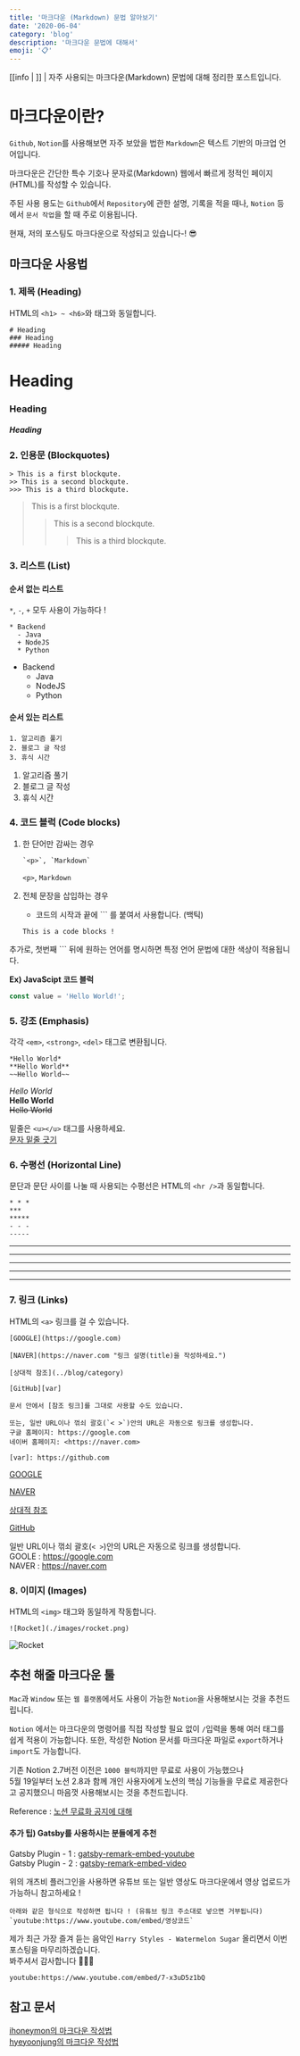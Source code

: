 ```yaml
---
title: '마크다운 (Markdown) 문법 알아보기'
date: '2020-06-04'
category: 'blog'
description: '마크다운 문법에 대해서'
emoji: '📋'
---
```


[[info | ]]
| 자주 사용되는 마크다운(Markdown) 문법에 대해 정리한 포스트입니다.

# 마크다운이란?

`Github`, `Notion`를 사용해보면 자주 보았을 법한 `Markdown`은 텍스트 기반의 마크업 언어입니다.

마크다운은 간단한 특수 기호나 문자로(Markdown) 웹에서 빠르게 정적인 페이지(HTML)를 작성할 수 있습니다.

주된 사용 용도는 `Github`에서 `Repository`에 관한 설명, 기록을 적을 때나, `Notion` 등에서 `문서 작업`을 할 때 주로 이용됩니다.

현재, 저의 포스팅도 마크다운으로 작성되고 있습니다-! 😎

## 마크다운 사용법

### 1. 제목 (Heading)

HTML의 `<h1> ~ <h6>`와 태그와 동일합니다.

```
# Heading
### Heading
##### Heading
```

# Heading

### Heading

##### Heading

### 2. 인용문 (Blockquotes)

```
> This is a first blockqute.
>> This is a second blockqute.
>>> This is a third blockqute.
```

> This is a first blockqute.
>
> > This is a second blockqute.
> >
> > > This is a third blockqute.

### 3. 리스트 (List)

#### 순서 없는 리스트

`*`, `-`, `+` 모두 사용이 가능하다 !

```
* Backend
  - Java
  + NodeJS
  * Python
```

- Backend
  - Java
  - NodeJS
  - Python

#### 순서 있는 리스트

```
1. 알고리즘 풀기
2. 블로그 글 작성
3. 휴식 시간
```

1. 알고리즘 풀기
2. 블로그 글 작성
3. 휴식 시간

### 4. 코드 블럭 (Code blocks)

1. 한 단어만 감싸는 경우

   ```
   `<p>`, `Markdown`
   ```

   `<p>`, `Markdown`

2. 전체 문장을 삽입하는 경우

   - 코드의 시작과 끝에 \`\`\` 를 붙여서 사용합니다. (백틱)

   ```
   This is a code blocks !
   ```

추가로, 첫번째 \`\`\` 뒤에 원하는 언어를 명시하면 특정 언어 문법에 대한 색상이 적용됩니다.

**Ex) JavaScipt 코드 블럭**

```javascript
const value = 'Hello World!';
```

### 5. 강조 (Emphasis)

각각 `<em>`, `<strong>`, `<del>` 태그로 변환됩니다.

```
*Hello World*
**Hello World**
~~Hello World~~
```

_Hello World_  
**Hello World**  
~~Hello World~~

밑줄은 `<u></u>` 태그를 사용하세요.  
<u>문자 밑줄 긋기</u>

### 6. 수평선 (Horizontal Line)

문단과 문단 사이를 나눌 때 사용되는 수평선은 HTML의 `<hr />`과 동일합니다.

```
* * *
***
*****
- - -
-----
```

---

---

---

---

---

### 7. 링크 (Links)

HTML의 `<a>` 링크를 걸 수 있습니다.

```
[GOOGLE](https://google.com)

[NAVER](https://naver.com "링크 설명(title)을 작성하세요.")

[상대적 참조](../blog/category)

[GitHub][var]

문서 안에서 [참조 링크]를 그대로 사용할 수도 있습니다.

또는, 일반 URL이나 꺾쇠 괄호(`< >`)안의 URL은 자동으로 링크를 생성합니다.
구글 홈페이지: https://google.com
네이버 홈페이지: <https://naver.com>

[var]: https://github.com
```

[GOOGLE](https://google.com)

[NAVER](https://naver.com '링크의 설명란')

[상대적 참조](../blog/category)

[GitHub][var]

일반 URL이나 꺾쇠 괄호(`< >`)안의 URL은 자동으로 링크를 생성합니다.  
GOOLE : https://google.com  
NAVER : <https://naver.com>

[var]: https://github.com

### 8. 이미지 (Images)

HTML의 `<img>` 태그와 동일하게 작동합니다.

```
![Rocket](./images/rocket.png)
```

![Rocket](./images/rocket.png)

## 추천 해줄 마크다운 툴

`Mac`과 `Window` 또는 `웹 플랫폼`에서도 사용이 가능한 `Notion`을 사용해보시는 것을 추천드립니다.

`Notion` 에서는 마크다운의 명령어를 직접 작성할 필요 없이 `/`입력을 통해 여러 태그를 쉽게 적용이 가능합니다.
또한, 작성한 Notion 문서를 마크다운 파일로 `export`하거나 `import`도 가능합니다.

기존 Notion 2.7버전 이전은 `1000 블럭`까지만 무료로 사용이 가능했으나  
5월 19일부터 노션 2.8과 함께 개인 사용자에게 노션의 핵심 기능들을 무료로 제공한다고 공지했으니 마음껏 사용해보시는 것을 추천드립니다.

Reference : [노션 무료화 공지에 대해](https://www.44bits.io/ko/post/news--notion-announced-personal-plan-for-free)

#### 추가 팁) Gatsby를 사용하시는 분들에게 추천

Gatsby Plugin - 1 : [gatsby-remark-embed-youtube](https://www.gatsbyjs.org/packages/gatsby-remark-embed-youtube/?=video)  
Gatsby Plugin - 2 : [gatsby-remark-embed-video](https://www.gatsbyjs.org/packages/gatsby-remark-embed-video/?=video)

위의 개츠비 플러그인을 사용하면 유튜브 또는 일반 영상도 마크다운에서 영상 업로드가 가능하니 참고하세요 !

```
아래와 같은 형식으로 작성하면 됩니다 ! (유튜브 링크 주소대로 넣으면 거부됩니다)
`youtube:https://www.youtube.com/embed/영상코드`
```

제가 최근 가장 즐겨 듣는 음악인 `Harry Styles - Watermelon Sugar` 올리면서 이번 포스팅을 마무리하겠습니다.  
봐주셔서 감사합니다 🙇🏻‍♂️

`youtube:https://www.youtube.com/embed/7-x3uD5z1bQ`

## 참고 문서

[ihoneymon의 마크다운 작성법](https://gist.github.com/ihoneymon/652be052a0727ad59601)  
[hyeyoonjung의 마크다운 작성법](http://blog.hyeyoonjung.com/2017/05/30/how-to-use-markdown/)
